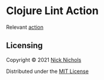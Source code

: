 # Clojure Lint Action

Relevant [action](https://github.com/nnichols/clojure-lint-action)

## Licensing

Copyright © 2021 [Nick Nichols](https://nnichols.github.io/)

Distributed under the [MIT License](https://github.com/nnichols/harbor/blob/master/LICENSE)
